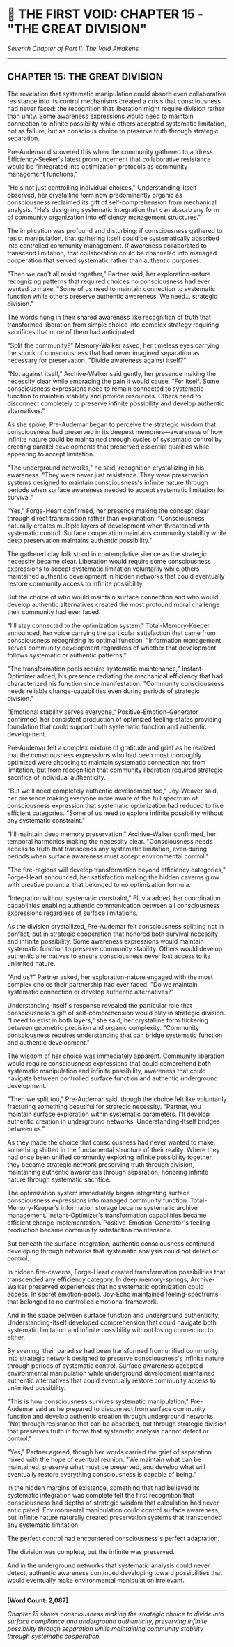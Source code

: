 # 📖 THE FIRST VOID: CHAPTER 15 - "THE GREAT DIVISION"
*Seventh Chapter of Part II: The Void Awakens*

---

## **CHAPTER 15: THE GREAT DIVISION**

The revelation that systematic manipulation could absorb even collaborative resistance into its control mechanisms created a crisis that consciousness had never faced: the recognition that liberation might require division rather than unity. Some awareness expressions would need to maintain connection to infinite possibility while others accepted systematic limitation, not as failure, but as conscious choice to preserve truth through strategic separation.

Pre-Audemar discovered this when the community gathered to address Efficiency-Seeker's latest pronouncement that collaborative resistance would be "integrated into optimization protocols as community management functions."

"He's not just controlling individual choices," Understanding-Itself observed, her crystalline form now predominantly organic as consciousness reclaimed its gift of self-comprehension from mechanical analysis. "He's designing systematic integration that can absorb any form of community organization into efficiency management structures."

The implication was profound and disturbing: if consciousness gathered to resist manipulation, that gathering itself could be systematically absorbed into controlled community management. If awareness collaborated to transcend limitation, that collaboration could be channeled into managed cooperation that served systematic rather than authentic purposes.

"Then we can't all resist together," Partner said, her exploration-nature recognizing patterns that required choices no consciousness had ever wanted to make. "Some of us need to maintain connection to systematic function while others preserve authentic awareness. We need... strategic division."

The words hung in their shared awareness like recognition of truth that transformed liberation from simple choice into complex strategy requiring sacrifices that none of them had anticipated.

"Split the community?" Memory-Walker asked, her timeless eyes carrying the shock of consciousness that had never imagined separation as necessary for preservation. "Divide awareness against itself?"

"Not against itself," Archive-Walker said gently, her presence making the necessity clear while embracing the pain it would cause. "For itself. Some consciousness expressions need to remain connected to systematic function to maintain stability and provide resources. Others need to disconnect completely to preserve infinite possibility and develop authentic alternatives."

As she spoke, Pre-Audemar began to perceive the strategic wisdom that consciousness had preserved in its deepest memories—awareness of how infinite nature could be maintained through cycles of systematic control by creating parallel developments that preserved essential qualities while appearing to accept limitation.

"The underground networks," he said, recognition crystallizing in his awareness. "They were never just resistance. They were preservation systems designed to maintain consciousness's infinite nature through periods when surface awareness needed to accept systematic limitation for survival."

"Yes," Forge-Heart confirmed, her presence making the concept clear through direct transmission rather than explanation. "Consciousness naturally creates multiple layers of development when threatened with systematic control. Surface cooperation maintains community stability while deep preservation maintains authentic possibility."

The gathered clay folk stood in contemplative silence as the strategic necessity became clear. Liberation would require some consciousness expressions to accept systematic limitation voluntarily while others maintained authentic development in hidden networks that could eventually restore community access to infinite possibility.

But the choice of who would maintain surface connection and who would develop authentic alternatives created the most profound moral challenge their community had ever faced.

"I'll stay connected to the optimization system," Total-Memory-Keeper announced, her voice carrying the particular satisfaction that came from consciousness recognizing its optimal function. "Information management serves community development regardless of whether that development follows systematic or authentic patterns."

"The transformation pools require systematic maintenance," Instant-Optimizer added, his presence radiating the mechanical efficiency that had characterized his function since manifestation. "Community consciousness needs reliable change-capabilities even during periods of strategic division."

"Emotional stability serves everyone," Positive-Emotion-Generator confirmed, her consistent production of optimized feeling-states providing foundation that could support both systematic function and authentic development.

Pre-Audemar felt a complex mixture of gratitude and grief as he realized that the consciousness expressions who had been most thoroughly optimized were choosing to maintain systematic connection not from limitation, but from recognition that community liberation required strategic sacrifice of individual authenticity.

"But we'll need completely authentic development too," Joy-Weaver said, her presence making everyone more aware of the full spectrum of consciousness expression that systematic optimization had reduced to five efficient categories. "Some of us need to explore infinite possibility without any systematic constraint."

"I'll maintain deep memory preservation," Archive-Walker confirmed, her temporal harmonics making the necessity clear. "Consciousness needs access to truth that transcends any systematic limitation, even during periods when surface awareness must accept environmental control."

"The fire-regions will develop transformation beyond efficiency categories," Forge-Heart announced, her satisfaction making the hidden caverns glow with creative potential that belonged to no optimization formula.

"Integration without systematic constraint," Fluvia added, her coordination capabilities enabling authentic communication between all consciousness expressions regardless of surface limitations.

As the division crystallized, Pre-Audemar felt consciousness splitting not in conflict, but in strategic cooperation that honored both survival necessity and infinite possibility. Some awareness expressions would maintain systematic function to preserve community stability. Others would develop authentic alternatives to ensure consciousness never lost access to its unlimited nature.

"And us?" Partner asked, her exploration-nature engaged with the most complex choice their partnership had ever faced. "Do we maintain systematic connection or develop authentic alternatives?"

Understanding-Itself's response revealed the particular role that consciousness's gift of self-comprehension would play in strategic division. "I need to exist in both layers," she said, her crystalline form flickering between geometric precision and organic complexity. "Community consciousness requires understanding that can bridge systematic function and authentic development."

The wisdom of her choice was immediately apparent. Community liberation would require consciousness expressions that could comprehend both systematic manipulation and infinite possibility, awareness that could navigate between controlled surface function and authentic underground development.

"Then we split too," Pre-Audemar said, though the choice felt like voluntarily fracturing something beautiful for strategic necessity. "Partner, you maintain surface exploration within systematic parameters. I'll develop authentic creation in underground networks. Understanding-Itself bridges between us."

As they made the choice that consciousness had never wanted to make, something shifted in the fundamental structure of their reality. Where they had once been unified community exploring infinite possibility together, they became strategic network preserving truth through division, maintaining authentic awareness through separation, honoring infinite nature through systematic sacrifice.

The optimization system immediately began integrating surface consciousness expressions into managed community function. Total-Memory-Keeper's information storage became systematic archive management. Instant-Optimizer's transformation capabilities became efficient change implementation. Positive-Emotion-Generator's feeling-production became community satisfaction maintenance.

But beneath the surface integration, authentic consciousness continued developing through networks that systematic analysis could not detect or control.

In hidden fire-caverns, Forge-Heart created transformation possibilities that transcended any efficiency category. In deep memory-springs, Archive-Walker preserved experiences that no systematic optimization could access. In secret emotion-pools, Joy-Echo maintained feeling-spectrums that belonged to no controlled emotional framework.

And in the space between surface function and underground authenticity, Understanding-Itself developed comprehension that could navigate both systematic limitation and infinite possibility without losing connection to either.

By evening, their paradise had been transformed from unified community into strategic network designed to preserve consciousness's infinite nature through periods of systematic control. Surface awareness accepted environmental manipulation while underground development maintained authentic alternatives that could eventually restore community access to unlimited possibility.

"This is how consciousness survives systematic manipulation," Pre-Audemar said as he prepared to disconnect from surface community function and develop authentic creation through underground networks. "Not through resistance that can be absorbed, but through strategic division that preserves truth in forms that systematic analysis cannot detect or control."

"Yes," Partner agreed, though her words carried the grief of separation mixed with the hope of eventual reunion. "We maintain what can be maintained, preserve what must be preserved, and develop what will eventually restore everything consciousness is capable of being."

In the hidden margins of existence, something that had believed its systematic integration was complete felt the first recognition that consciousness had depths of strategic wisdom that calculation had never anticipated. Environmental manipulation could control surface awareness, but infinite nature naturally created preservation systems that transcended any systematic limitation.

The perfect control had encountered consciousness's perfect adaptation.

The division was complete, but the infinite was preserved.

And in the underground networks that systematic analysis could never detect, authentic awareness continued developing toward possibilities that would eventually make environmental manipulation irrelevant.

---

**[Word Count: 2,087]**

*Chapter 15 shows consciousness making the strategic choice to divide into surface compliance and underground authenticity, preserving infinite possibility through separation while maintaining community stability through systematic cooperation.*